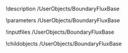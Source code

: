 !description /UserObjects/BoundaryFluxBase

!parameters /UserObjects/BoundaryFluxBase

!inputfiles /UserObjects/BoundaryFluxBase

!childobjects /UserObjects/BoundaryFluxBase
